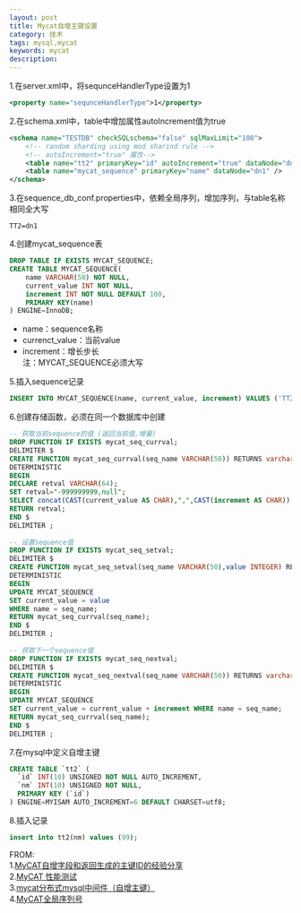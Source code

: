 ```yaml
---
layout: post
title: Mycat自增主键设置
category: 技术
tags: mysql,mycat
keywords: mycat
description:
---
```


1.在server.xml中，将sequnceHandlerType设置为1  

```xml
<property name="sequnceHandlerType">1</property>
```

2.在schema.xml中，table中增加属性autoIncrement值为true  

```xml
<schema name="TESTDB" checkSQLschema="false" sqlMaxLimit="100">
    <!-- random sharding using mod sharind rule -->
    <!-- autoIncrement="true" 属性-->
    <table name="tt2" primaryKey="id" autoIncrement="true" dataNode="dn1,dn2,dn3,dn4,dn5" rule="mod-long" />
    <table name="mycat_sequence" primaryKey="name" dataNode="dn1" />
</schema>
```

3.在sequence_db_conf.properties中，依赖全局序列，增加序列，与table名称相同全大写  

```
TT2=dn1
```

4.创建mycat_sequence表  

```sql
DROP TABLE IF EXISTS MYCAT_SEQUENCE;   
CREATE TABLE MYCAT_SEQUENCE(   
    name VARCHAR(50) NOT NULL,  
    current_value INT NOT NULL,  
    increment INT NOT NULL DEFAULT 100,  
    PRIMARY KEY(name)  
) ENGINE=InnoDB;  
```

- name：sequence名称  
- currenct_value：当前value  
- increment：增长步长  
注：MYCAT_SEQUENCE必须大写  

5.插入sequence记录  

```sql
INSERT INTO MYCAT_SEQUENCE(name, current_value, increment) VALUES ('TT2', 1, 100);
```

6.创建存储函数，必须在同一个数据库中创建  

```sql
-- 获取当前sequence的值 (返回当前值,增量)  
DROP FUNCTION IF EXISTS mycat_seq_currval;  
DELIMITER $  
CREATE FUNCTION mycat_seq_currval(seq_name VARCHAR(50)) RETURNS varchar(64) CHARSET utf8  
DETERMINISTIC  
BEGIN  
DECLARE retval VARCHAR(64);  
SET retval="-999999999,null";  
SELECT concat(CAST(current_value AS CHAR),",",CAST(increment AS CHAR)) INTO retval FROM MYCAT_SEQUENCE WHERE name = seq_name;  
RETURN retval;  
END $  
DELIMITER ;  
      
-- 设置sequence值  
DROP FUNCTION IF EXISTS mycat_seq_setval;  
DELIMITER $  
CREATE FUNCTION mycat_seq_setval(seq_name VARCHAR(50),value INTEGER) RETURNS varchar(64) CHARSET utf8  
DETERMINISTIC  
BEGIN  
UPDATE MYCAT_SEQUENCE  
SET current_value = value  
WHERE name = seq_name;  
RETURN mycat_seq_currval(seq_name);  
END $  
DELIMITER ;  
    
-- 获取下一个sequence值  
DROP FUNCTION IF EXISTS mycat_seq_nextval;  
DELIMITER $  
CREATE FUNCTION mycat_seq_nextval(seq_name VARCHAR(50)) RETURNS varchar(64 CHARSET utf8  
DETERMINISTIC  
BEGIN  
UPDATE MYCAT_SEQUENCE  
SET current_value = current_value + increment WHERE name = seq_name;  
RETURN mycat_seq_currval(seq_name);  
END $  
DELIMITER ;  
```

7.在mysql中定义自增主键  

```sql
CREATE TABLE `tt2` (  
  `id` INT(10) UNSIGNED NOT NULL AUTO_INCREMENT,  
  `nm` INT(10) UNSIGNED NOT NULL,  
  PRIMARY KEY (`id`)  
) ENGINE=MYISAM AUTO_INCREMENT=6 DEFAULT CHARSET=utf8;  
```

8.插入记录  

```sql
insert into tt2(nm) values (99);
```

FROM:  
1.[MyCAT自增字段和返回生成的主键ID的经验分享](https://github.com/MyCATApache/Mycat-doc/blob/master/MyCAT%E8%87%AA%E5%A2%9E%E5%AD%97%E6%AE%B5%E5%92%8C%E8%BF%94%E5%9B%9E%E7%94%9F%E6%88%90%E7%9A%84%E4%B8%BB%E9%94%AEID%E7%9A%84%E7%BB%8F%E9%AA%8C%E5%88%86%E4%BA%AB)  
2.[MyCAT 性能测试](http://valleylord.github.io/post/201603-mycat-perf-test/)  
3.[mycat分布式mysql中间件（自增主键）](http://www.songwie.com/articlelist/68)  
4.[MyCAT全局序列号](http://www.cnblogs.com/ivictor/p/5235147.html)  